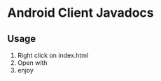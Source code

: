 # Android Client Javadocs
## Usage
1. Right click on index.html
2. Open with <your favourite browser>
3. enjoy